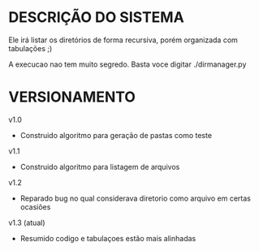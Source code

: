 # DESCRIÇÃO DO SISTEMA #

Ele irá listar os diretórios de forma recursiva, porém organizada com tabulações ;)

A execucao nao tem muito segredo. Basta voce digitar ./dirmanager.py


# VERSIONAMENTO #
v1.0
* Construido algoritmo para geração de pastas como teste

v1.1 
* Construido algoritmo para listagem de arquivos 

v1.2
* Reparado bug no qual considerava diretorio como arquivo em certas ocasiões

v1.3 (atual)
* Resumido codigo e tabulaçoes estão mais alinhadas
